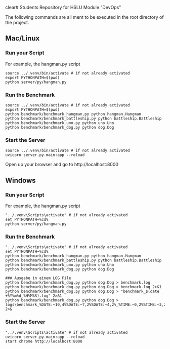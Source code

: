 clear# Students Repository for HSLU Module "DevOps"

The following commands are all ment to be executed in the root directory of the project.

## Mac/Linux
### Run your Script
For example, the hangman.py script
````
source ../.venv/bin/activate # if not already activated
export PYTHONPATH=$(pwd)
python server/py/hangman.py
````

### Run the Benchmark
````
source ../.venv/bin/activate # if not already activated
export PYTHONPATH=$(pwd)
python benchmark/benchmark_hangman.py python hangman.Hangman
python benchmark/benchmark_battleship.py python battleship.Battleship
python benchmark/benchmark_uno.py python uno.Uno
python benchmark/benchmark_dog.py python dog.Dog
````

### Start the Server
````
source ../.venv/bin/activate # if not already activated
uvicorn server.py.main:app --reload
````
Open up your browser and go to http://localhost:8000


## Windows
### Run your Script
For example, the hangman.py script
````
"../.venv\Scripts\activate" # if not already activated
set PYTHONPATH=%cd%
python server/py/hangman.py
````

### Run the Benchmark
````
"../.venv\Scripts\activate" # if not already activated
set PYTHONPATH=%cd%
python benchmark/benchmark_hangman.py python hangman.Hangman
python benchmark/benchmark_battleship.py python battleship.Battleship
python benchmark/benchmark_uno.py python uno.Uno
python benchmark/benchmark_dog.py python dog.Dog

### Ausgabe in einem LOG File
python benchmark/benchmark_dog.py python dog.Dog > benchmark.log  
python benchmark/benchmark_dog.py python dog.Dog > benchmark.log 2>&1
python benchmark/benchmark_dog.py python dog.Dog > "benchmark_$(date +%Y%m%d_%H%M%S).log" 2>&1
python benchmark/benchmark_dog.py python dog.Dog > logs\benchmark_%DATE:~10,4%%DATE:~7,2%%DATE:~4,2%_%TIME:~0,2%%TIME:~3,2%%TIME:~6,2%.log 2>&   

````

### Start the Server
````
"../.venv\Scripts\activate" # if not already activated
uvicorn server.py.main:app --reload
start chrome http://localhost:8000
````

